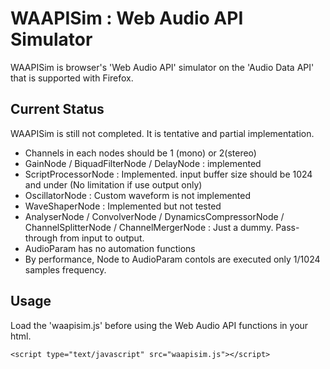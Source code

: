 # WAAPISim : Web Audio API Simulator

WAAPISim is browser's 'Web Audio API' simulator on the 'Audio Data API' that is supported with Firefox. 

## Current Status

WAAPISim is still not completed. It is tentative and partial implementation.

* Channels in each nodes should be 1 (mono) or 2(stereo)
* GainNode / BiquadFilterNode / DelayNode : implemented
* ScriptProcessorNode : Implemented. input buffer size should be 1024 and under (No limitation if use output only)
* OscillatorNode : Custom waveform is not implemented
* WaveShaperNode : Implemented but not tested
* AnalyserNode / ConvolverNode / DynamicsCompressorNode / ChannelSplitterNode / ChannelMergerNode : Just a dummy. Pass-through from input to output.
* AudioParam has no automation functions
* By performance, Node to AudioParam contols are executed only 1/1024 samples frequency.

## Usage

Load the 'waapisim.js' before using the Web Audio API functions in your html.

`<script type="text/javascript" src="waapisim.js"></script>`
